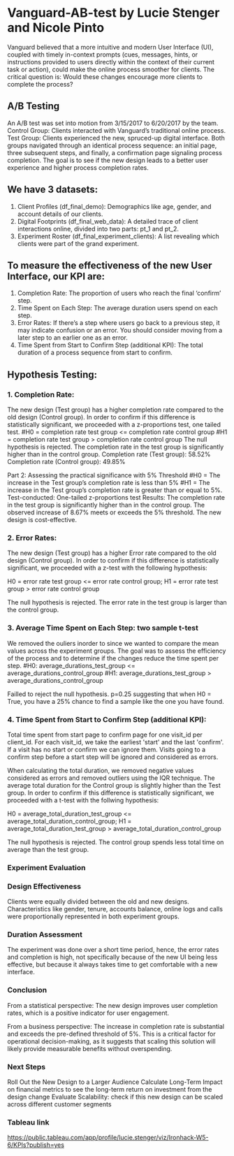 # Vanguard-AB-test by Lucie Stenger and Nicole Pinto

Vanguard believed that a more intuitive and modern User Interface (UI), coupled with timely in-context prompts (cues, messages, hints, or instructions provided to users directly within the context of their current task or action), could make the online process smoother for clients. The critical question is: Would these changes encourage more clients to complete the process?

## A/B Testing
An A/B test was set into motion from 3/15/2017 to 6/20/2017 by the team.
Control Group: Clients interacted with Vanguard’s traditional online process.
Test Group: Clients experienced the new, spruced-up digital interface.
Both groups navigated through an identical process sequence: an initial page, three subsequent steps, and finally, a confirmation page signaling process completion.
The goal is to see if the new design leads to a better user experience and higher process completion rates.

## We have 3 datasets:
1. Client Profiles (df_final_demo): Demographics like age, gender, and account details of our clients.
2. Digital Footprints (df_final_web_data): A detailed trace of client interactions online, divided into two parts: pt_1 and pt_2.
3. Experiment Roster (df_final_experiment_clients): A list revealing which clients were part of the grand experiment.

## To measure the effectiveness of the new User Interface, our KPI are: 
1. Completion Rate: The proportion of users who reach the final ‘confirm’ step.
2. Time Spent on Each Step: The average duration users spend on each step.
3. Error Rates: If there’s a step where users go back to a previous step, it may indicate confusion or an error. You should consider moving from a later step to an earlier one as an error.
4. Time Spent from Start to Confirm Step (additional KPI): The total duration of a process sequence from start to confirm.

## Hypothesis Testing:
### 1. Completion Rate: 
The new design (Test group) has a higher completion rate compared to the old design (Control group). In order to confirm if this difference is statistically significant, we proceeded with a z-proportions test, one tailed test.
#H0 = completion rate test group <= completion rate control group #H1 = completion rate test group > completion rate control group
The null hypothesis is rejected. The completion rate in the test group is significantly higher than in the control group.
Completion rate (Test group): 58.52%
Completion rate (Control group): 49.85%

Part 2: Assessing the practical significance with 5% Threshold
#H0 = The increase in the Test group’s completion rate is less than 5% #H1 = The increase in the Test group’s completion rate is greater than or equal to 5%.
Test-conducted: One-tailed z-proportions test
Results: The completion rate in the test group is significantly higher than in the control group.
The observed increase of 8.67% meets or exceeds the 5% threshold. The new design is cost-effective.

### 2. Error Rates:
The new design (Test group) has a higher Error rate compared to the old design (Control group). In order to confirm if this difference is statistically significant, we proceeded with a z-test with the following hypothesis:

H0 = error rate test group <= error rate control group;
H1 = error rate test group > error rate control group

The null hypothesis is rejected. The error rate in the test group is larger than the control group.

### 3. Average Time Spent on Each Step: two sample t-test
We removed the ouliers inorder to since we wanted to compare the mean values across the experiment groups. The goal was to assess the efficiency of the process and to determine if the changes reduce the time spent per step. 
#H0: average_durations_test_group <= average_durations_control_group
#H1: average_durations_test_group > average_durations_control_group 

Failled to reject the null hypothesis. p=0.25 suggesting that when H0 = True, you have a 25%  chance to find a sample like the one you have found.

### 4. Time Spent from Start to Confirm Step (additional KPI):
Total time spent from start page to confirm page for one visit_id per client_id. 
For each visit_id, we take the earliest 'start' and the last 'confirm'. If a visit has no start or confirm we can ignore them.
Visits going to a confirm step before a start step will be ignored and considered as errors.

When calculating the total duration, we removed negative values considered as errors and removed outliers using the IQR technique.
The average total duration for the Control group is slightly higher than the Test group. In order to confirm if this difference is statistically significant, we proceeded with a t-test with the follwing hypothesis:

H0 = average_total_duration_test_group <= average_total_duration_control_group;
H1 = average_total_duration_test_group > average_total_duration_control_group

The null hypothesis is rejected. The control group spends less total time on average than the test group.

### Experiment Evaluation

### Design Effectiveness
Clients were equally divided between the old and new designs. Characteristics like gender, tenure, accounts balance, online logs and calls were proportionally represented in both experiment groups.

### Duration Assessment
The experiment was done over a short time period, hence, the error rates and completion is high, not specifically because of the new UI being less effective, but because it always takes time to get comfortable with a new interface.

### Conclusion
From a statistical perspective: The new design improves user completion rates, which is a positive indicator for user engagement.

From a business perspective: The increase in completion rate is substantial and exceeds the pre-defined threshold of 5%. This is a critical factor for operational decision-making, as it suggests that scaling this solution will likely provide measurable benefits without overspending.

### Next Steps
Roll Out the New Design to a Larger Audience 
Calculate Long-Term Impact on financial metrics to see the long-term return on investment from the design change
Evaluate Scalability: check if this new design can be scaled across different customer segments 


### Tableau link
https://public.tableau.com/app/profile/lucie.stenger/viz/Ironhack-W5-6/KPIs?publish=yes 
